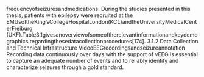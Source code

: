 frequencyofseizuresandmedications.
During the studies presented in this thesis, patients with epilepsy were recruited at the
EMUsoftheKing’sCollegeHospitalLondon(KCL)andtheUniversityMedicalCenterFreiburg
(UKF).Table3.1givesanoverviewofsomeoftherelevantinformationandkeydemographics
regardingthesedatacollectionprocedures[174].
3.1.2 Data Collection and Technical Infrastructure
VideoEEGrecordingsandseizureannotation
Recording data continuously over days with the support of vEEG is essential to capture an
adequate number of events and to reliably identify and characterize seizures through a gold
standard.